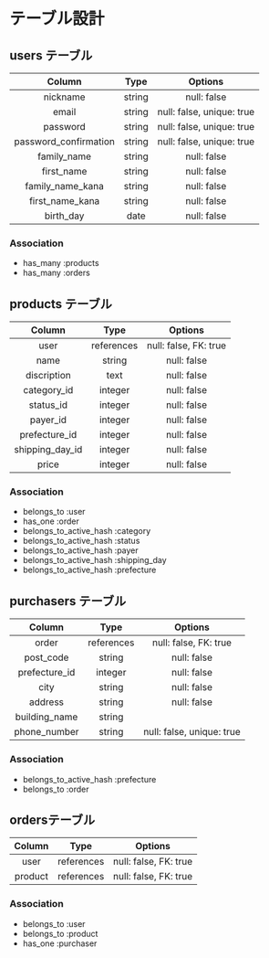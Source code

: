 # テーブル設計

## users テーブル

| Column                | Type   | Options                   |
| :-------------------: | :----: | :-----------------------: |
| nickname              | string | null: false               |
| email                 | string | null: false, unique: true |
| password              | string | null: false, unique: true |
| password_confirmation | string | null: false, unique: true |
| family_name           | string | null: false               |
| first_name            | string | null: false               |
| family_name_kana      | string | null: false               |
| first_name_kana       | string | null: false               |
| birth_day             | date   | null: false               |

### Association

- has_many :products
- has_many :orders

## products テーブル

| Column           | Type       | Options               |
| :--------------: | :--------: | :-------------------: |
| user             | references | null: false, FK: true |
| name             | string     | null: false           |
| discription      | text       | null: false           |
| category_id      | integer    | null: false           |
| status_id        | integer    | null: false           |
| payer_id         | integer    | null: false           |
| prefecture_id    | integer    | null: false           |
| shipping_day_id  | integer    | null: false           |
| price            | integer    | null: false           |

### Association

- belongs_to :user
- has_one :order
- belongs_to_active_hash :category
- belongs_to_active_hash :status
- belongs_to_active_hash :payer
- belongs_to_active_hash :shipping_day
- belongs_to_active_hash :prefecture

## purchasers テーブル

| Column        | Type       | Options                   |
| :-----------: | :--------: | :-----------------------: |
| order         | references | null: false, FK: true     |
| post_code     | string     | null: false               |
| prefecture_id | integer    | null: false               |
| city          | string     | null: false               |
| address       | string     | null: false               |
| building_name | string     |                           |
| phone_number  | string     | null: false, unique: true |

### Association

- belongs_to_active_hash :prefecture
- belongs_to :order


## ordersテーブル

| Column    | Type       | Options               |
| :-------: | :--------: | :-------------------: |
| user      | references | null: false, FK: true |
| product   | references | null: false, FK: true |


### Association

- belongs_to :user
- belongs_to :product
- has_one :purchaser